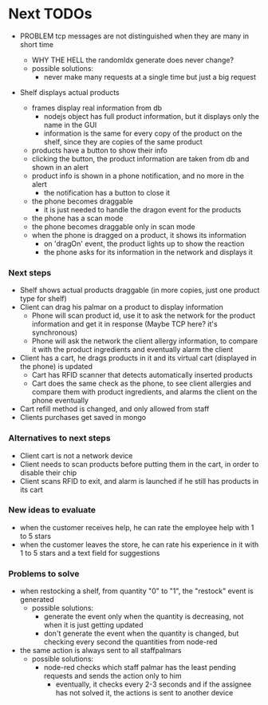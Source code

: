 # Next TODOs
* PROBLEM tcp messages are not distinguished when they are many in short time
  * WHY THE HELL the randomIdx generate does never change?
  * possible solutions:
    * never make many requests at a single time but just a big request
    
* Shelf displays actual products
  * frames display real information from db
    * nodejs object has full product information, but it displays only the name in the GUI
    * information is the same for every copy of the product on the shelf, since they 
      are copies of the same product
  * products have a button to show their info
  * clicking the button, the product information are taken from db and shown in an alert
  * product info is shown in a phone notification, and no more in the alert
    * the notification has a button to close it
  * the phone becomes draggable
    * it is just needed to handle the dragon event for the products
  * the phone has a scan mode
  * the phone becomes draggable only in scan mode
  * when the phone is dragged on a product, it shows its information
    * on 'dragOn' event, the product lights up to show the reaction
    * the phone asks for its information in the network and displays it

### Next steps
* Shelf shows actual products draggable (in more copies, just one product type for shelf)
* Client can drag his palmar on a product to display information
  * Phone will scan product id, use it to ask the network for the product information and 
    get it in response (Maybe TCP here? it's synchronous)
  * Phone will ask the network the client allergy information, to compare it with the 
    product ingredients and eventually alarm the client
* Client has a cart, he drags products in it and its virtual cart (displayed in the phone) 
  is updated
  * Cart has RFID scanner that detects automatically inserted products
  * Cart does the same check as the phone, to see client allergies and compare them with 
    product ingredients, and alarms the client on the phone eventually
* Cart refill method is changed, and only allowed from staff
* Clients purchases get saved in mongo


### Alternatives to next steps
* Client cart is not a network device
* Client needs to scan products before putting them in the cart, in order to disable their 
  chip
* Client scans RFID to exit, and alarm is launched if he still has products in its cart

### New ideas to evaluate
  * when the customer receives help, he can rate the employee help with 1 to 5 stars
  * when the customer leaves the store, he can rate his experience in it with 1 to 5 
    stars and a text field for suggestions 

### Problems to solve
* when restocking a shelf, from quantity "0" to "1", the "restock" event is generated
  * possible solutions:
    * generate the event only when the quantity is decreasing, not when it is just getting updated
    * don't generate the event when the quantity is changed, but checking every second the quantities from node-red
* the same action is always sent to all staffpalmars
  * possible solutions:
    * node-red checks which staff palmar has the least pending requests and sends the 
      action only to him
      * eventually, it checks every 2-3 seconds and if the assignee has not solved it, 
        the actions is sent to another device